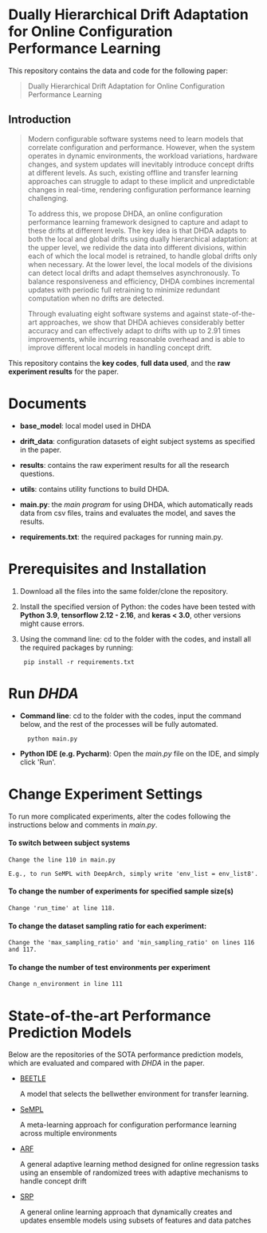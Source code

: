 
# Dually Hierarchical Drift Adaptation for Online Configuration Performance Learning

This repository contains the data and code for the following paper: 
> Dually Hierarchical Drift Adaptation for Online Configuration Performance Learning

## Introduction
> Modern configurable software systems need to learn models that correlate configuration and performance. However, when the system operates in dynamic environments, the workload variations, hardware changes, and system updates will inevitably introduce concept drifts at different levels. As such, existing offline and transfer learning approaches can struggle to adapt to these implicit and unpredictable changes in real-time, rendering configuration performance learning challenging. 
>
> To address this, we propose DHDA, an online configuration performance learning framework designed to capture and adapt to these drifts at different levels. The key idea is that DHDA adapts to both the local and global drifts using dually hierarchical adaptation: at the upper level, we redivide the data into different divisions, within each of which the local model is retrained, to handle global drifts only when necessary. At the lower level, the local models of the divisions can detect local drifts and adapt themselves asynchronously. To balance responsiveness and efficiency, DHDA combines incremental updates with periodic full retraining to minimize redundant computation when no drifts are detected.
>
> Through evaluating eight software systems and against state-of-the-art approaches, we show that DHDA achieves considerably better accuracy and can effectively adapt to drifts with up to 2.91 times improvements, while incurring reasonable overhead and is able to improve different local models in handling concept drift. 

This repository contains the **key codes**, **full data used**, and the **raw experiment results** for the paper.

# Documents
- **base_model**:
local model used in DHDA

- **drift_data**:
configuration datasets of eight subject systems as specified in the paper.

- **results**:
contains the raw experiment results for all the research questions.

- **utils**:
contains utility functions to build DHDA.

- **main.py**: 
the *main program* for using DHDA, which automatically reads data from csv files, trains and evaluates the model, and saves the results.

- **requirements.txt**:
the required packages for running main.py.

# Prerequisites and Installation
1. Download all the files into the same folder/clone the repository.

2. Install the specified version of Python:
the codes have been tested with **Python 3.9**, **tensorflow 2.12 - 2.16**, and **keras < 3.0**, other versions might cause errors.

3. Using the command line: cd to the folder with the codes, and install all the required packages by running:

        pip install -r requirements.txt

# Run *DHDA*

- **Command line**: cd to the folder with the codes, input the command below, and the rest of the processes will be fully automated.

        python main.py
        
- **Python IDE (e.g. Pycharm)**: Open the *main.py* file on the IDE, and simply click 'Run'.


# Change Experiment Settings
To run more complicated experiments, alter the codes following the instructions below and comments in *main.py*.
#### To switch between subject systems
    Change the line 110 in main.py

    E.g., to run SeMPL with DeepArch, simply write 'env_list = env_list8'.

#### To change the number of experiments for specified sample size(s)
    Change 'run_time' at line 118.

#### To change the dataset sampling ratio for each experiment:
    Change the 'max_sampling_ratio' and 'min_sampling_ratio' on lines 116 and 117.

#### To change the number of test environments per experiment
    Change n_environment in line 111

# State-of-the-art Performance Prediction Models
Below are the repositories of the SOTA performance prediction models, which are evaluated and compared with *DHDA* in the paper.

- [BEETLE](https://github.com/ai-se/BEETLE)

   A model that selects the bellwether environment for transfer learning.

- [SeMPL](https://github.com/ideas-labo/SeMPL)

  A meta-learning approach for configuration performance learning across multiple environments
- [ARF](https://scikit-multiflow.readthedocs.io/en/stable/api/generated/skmultiflow.meta.AdaptiveRandomForestRegressor.html)

  A general adaptive learning method designed for online regression tasks using an ensemble of randomized trees with adaptive mechanisms to handle concept drift
- [SRP](https://riverml.xyz/0.22.0/api/ensemble/SRPRegressor/)

  A general online learning approach that dynamically creates and updates ensemble models using subsets of features and data patches
